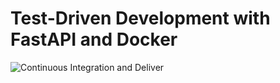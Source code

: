 # Test-Driven Development with FastAPI and Docker

![Continuous Integration and Deliver](https://github.com/skredenmathias/fastapi-tdd-docker/workflows/Continuous%20Integration%20and%20Delivery/badge.svg?branch=master)
